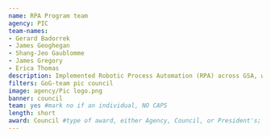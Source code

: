 ```yaml
---
name: RPA Program team
agency: PIC
team-names:
- Gerard Badorrek
- James Geoghegan
- Shang-Jeo Gaublomme
- James Gregory 
- Erica Thomas
description: Implemented Robotic Process Automation (RPA) across GSA, which helped accelerate its adoption government-wide. The team’s work helped to deploy 33 RPA “bots”, saving 65,000+ employee hours and allowing employees to focus on higher-value work.
filters: GoG-team pic council
image: agency/Pic logo.png
banner: council
team: yes #mark no if an individual, NO CAPS
length: short
award: Council #type of award, either Agency, Council, or President's; this is case sensitive so make sure to match the options listed exactly. This section generates the format of the card
---
```

